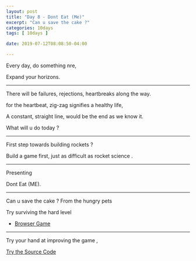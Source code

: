 ```yaml
---
layout: post
title: "Day 8 - Dont Eat (Me)"
excerpt: "Can u save the cake ?"
categories: 10days
tags: [ 10days ]

date: 2019-07-12T08:08:50-04:00

---
```


Every day, do something nre,

Expand your horizons.

--------------

There will be failures, rejections, heartbreaks along the way.

for the heartbeat, zig-zag signifies a healthy life,

A constant, straight line, would be the end as we know it.

What will u do today ? 

----

First step towards building rockets ?

Build a game first, just as difficult as rocket science .

----------
Presenting

Dont Eat (ME).

---------
Can u save the cake ? From the hungry pets

Try surviving the hard level

* [Browser Game](https://slabs.tech/tasty-assassin/)

<!-- [Android Game](https://github.com/slabstech/tasty-assassin)
-->

-----------

Try your hand at improving the game ,

[Try the Source Code](https://github.com/slabstech/tasty-assassin)
